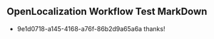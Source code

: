 ## OpenLocalization Workflow Test MarkDown
* 9e1d0718-a145-4168-a76f-86b2d9a65a6a thanks!

<!--HONumber=Jul16_HO3-->


